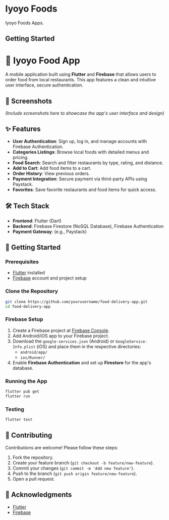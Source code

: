 # Iyoyo Foods

Iyoyo Foods Apps.

## Getting Started

# 🍔 Iyoyo Food App

A mobile application built using **Flutter** and **Firebase** that allows users to order food from local restaurants. This app features a clean and intuitive user interface, secure authentication.

## 📱 Screenshots

*(Include screenshots here to showcase the app's user interface and design)*

## ✨ Features

- **User Authentication**: Sign up, log in, and manage accounts with Firebase Authentication.
- **Categories Listings**: Browse local foods with detailed menus and pricing.
- **Food Search**: Search and filter restaurants by type, rating, and distance.
- **Add to Cart**: Add food items to a cart.
- **Order History**: View previous orders.
- **Payment Integration**: Secure payment via third-party APIs using Paystack.
- **Favorites**: Save favorite restaurants and food items for quick access.
  
## 🛠 Tech Stack

- **Frontend**: Flutter (Dart)
- **Backend**: Firebase Firestore (NoSQL Database), Firebase Authentication
- **Payment Gateway**: (e.g., Paystack)

## 🚀 Getting Started

### Prerequisites

- [Flutter](https://flutter.dev/docs/get-started/install) installed
- [Firebase](https://firebase.google.com/) account and project setup
  
### Clone the Repository

```bash
git clone https://github.com/yourusername/food-delivery-app.git
cd food-delivery-app
```

### Firebase Setup

1. Create a Firebase project at [Firebase Console](https://console.firebase.google.com/).
2. Add Android/iOS app to your Firebase project.
3. Download the `google-services.json` (Android) or `GoogleService-Info.plist` (iOS) and place them in the respective directories:
   - `android/app/`
   - `ios/Runner/`
4. Enable **Firebase Authentication** and set up **Firestore** for the app's database.


### Running the App

```bash
flutter pub get
flutter run
```

### Testing

```bash
flutter test
```

## 🤝 Contributing

Contributions are welcome! Please follow these steps:

1. Fork the repository.
2. Create your feature branch (`git checkout -b feature/new-feature`).
3. Commit your changes (`git commit -m 'Add new feature'`).
4. Push to the branch (`git push origin feature/new-feature`).
5. Open a pull request.


## 🌟 Acknowledgments

- [Flutter](https://flutter.dev/)
- [Firebase](https://firebase.google.com/)

